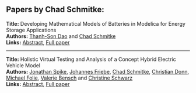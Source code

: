 <h2>Papers by Chad Schmitke:</h2>
<p>
<b>Title:</b> Developing Mathematical Models of Batteries in Modelica for Energy Storage Applications<br />
<b>Authors:</b> <a href="../authors/author_61.html">Thanh-Son Dao</a> and <a href="../authors/author_270.html">Chad Schmitke</a><br />
<b>Links:</b> <a href="../abstracts/abstract_50.pdf">Abstract</a>, <a href="../submissions/ecp15118469_DaoSchmitke.pdf">Full paper</a>
</p>
<hr />
<p>
<b>Title:</b> Holistic Virtual Testing and Analysis of a Concept Hybrid Electric Vehicle Model<br />
<b>Authors:</b> <a href="../authors/author_291.html">Jonathan Spike</a>, <a href="../authors/author_90.html">Johannes Friebe</a>, <a href="../authors/author_270.html">Chad Schmitke</a>, <a href="../authors/author_72.html">Christian Donn</a>, <a href="../authors/author_86.html">Michael Folie</a>, <a href="../authors/author_23.html">Valerie Bensch</a> and <a href="../authors/author_279.html">Christine Schwarz</a><br />
<b>Links:</b> <a href="../abstracts/abstract_58.pdf">Abstract</a>, <a href="../submissions/ecp15118537_SpikeFriebeSchmitkeDonnFolieBenschSchwarz.pdf">Full paper</a>
</p>
